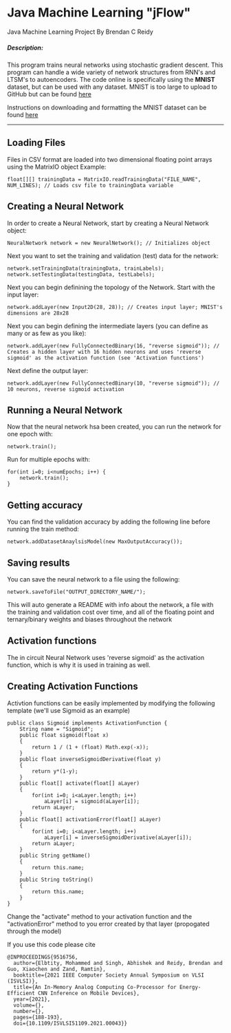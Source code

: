# Java Machine Learning "jFlow"
Java Machine Learning Project
By Brendan C Reidy

##### Description:
This program trains neural networks using stochastic gradient descent. This program can handle a wide variety of network structures from RNN's and LTSM's to autoencoders.
The code online is specifically using the **MNIST** dataset, but can be used with any dataset. MNIST is too large to upload to GitHub but can be found [here](http://yann.lecun.com/exdb/mnist/)

Instructions on downloading and formatting the MNIST dataset can be found [here](http://rasbt.github.io/mlxtend/user_guide/data/loadlocal_mnist/)

---------------------------------------------------------------
## Loading Files
Files in CSV format are loaded into two dimensional floating point arrays using the MatrixIO object
Example:
```
float[][] trainingData = MatrixIO.readTrainingData("FILE_NAME", NUM_LINES); // Loads csv file to trainingData variable
```


## Creating a Neural Network
In order to create a Neural Network, start by creating a Neural Network object:

```
NeuralNetwork network = new NeuralNetwork(); // Initializes object
```
Next you want to set the training and validation (test) data for the network:
```
network.setTrainingData(trainingData, trainLabels);
network.setTestingData(testingData, testLabels);
```
Next you can begin definining the topology of the Network. Start with the input layer:
```
network.addLayer(new Input2D(28, 28)); // Creates input layer; MNIST's dimensions are 28x28
```
Next you can begin defining the intermediate layers (you can define as many or as few as you like):
```
network.addLayer(new FullyConnectedBinary(16, "reverse sigmoid")); // Creates a hidden layer with 16 hidden neurons and uses 'reverse sigmoid' as the activation function (see 'Activation functions')
```
Next define the output layer:
```
network.addLayer(new FullyConnectedBinary(10, "reverse sigmoid")); // 10 neurons, reverse sigmoid activation
```

## Running a Neural Network
Now that the neural network hsa been created, you can run the network for one epoch with:
```
network.train();
```
Run for multiple epochs with:
```
for(int i=0; i<numEpochs; i++) {
    network.train();
}
```

## Getting accuracy
You can find the validation accuracy by adding the following line before running the train method:
```
network.addDatasetAnaylsisModel(new MaxOutputAccuracy());
```

## Saving results
You can save the neural network to a file using the following:
```
network.saveToFile("OUTPUT_DIRECTORY_NAME/");
```
This will auto generate a README with info about the network, a file with the training and validation cost over time, and all of the floating point and ternary/binary weights and biases throughout the network

## Activation functions
The in circuit Neural Network uses 'reverse sigmoid' as the activation function, which is why it is used in training as well.

## Creating Activation Functions
Activtion functions can be easily implemented by modifying the following template (we'll use Sigmoid as an example)
```
public class Sigmoid implements ActivationFunction {
    String name = "Sigmoid";
    public float sigmoid(float x)
    {
        return 1 / (1 + (float) Math.exp(-x));
    }
    public float inverseSigmoidDerivative(float y)
    {
        return y*(1-y);
    }
    public float[] activate(float[] aLayer)
    {
        for(int i=0; i<aLayer.length; i++)
            aLayer[i] = sigmoid(aLayer[i]);
        return aLayer;
    }
    public float[] activationError(float[] aLayer)
    {
        for(int i=0; i<aLayer.length; i++)
            aLayer[i] = inverseSigmoidDerivative(aLayer[i]);
        return aLayer;
    }
    public String getName()
    {
        return this.name;
    }
    public String toString()
    {
        return this.name;
    }
}
```
Change the "activate" method to your activation function and the "activationError" method to you error created by that layer (propogated through the model)

If you use this code please cite
```
@INPROCEEDINGS{9516756,
  author={Elbtity, Mohammed and Singh, Abhishek and Reidy, Brendan and Guo, Xiaochen and Zand, Ramtin},
  booktitle={2021 IEEE Computer Society Annual Symposium on VLSI (ISVLSI)}, 
  title={An In-Memory Analog Computing Co-Processor for Energy-Efficient CNN Inference on Mobile Devices}, 
  year={2021},
  volume={},
  number={},
  pages={188-193},
  doi={10.1109/ISVLSI51109.2021.00043}}
```
